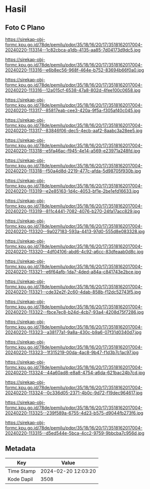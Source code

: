 # Hasil

## Foto C Plano

https://sirekap-obj-formc.kpu.go.id/78de/pemilu/pdpr/35/18/16/20/17/3518162017004-20240220-113314--1c82cbca-a1db-4135-aa85-7d04173d9dc5.jpg

https://sirekap-obj-formc.kpu.go.id/78de/pemilu/pdpr/35/18/16/20/17/3518162017004-20240220-113316--e6b8ec56-968f-464e-b752-83694b66f0a0.jpg

https://sirekap-obj-formc.kpu.go.id/78de/pemilu/pdpr/35/18/16/20/17/3518162017004-20240220-113316--12a015cf-6538-47a8-802d-4fee100c0658.jpg

https://sirekap-obj-formc.kpu.go.id/78de/pemilu/pdpr/35/18/16/20/17/3518162017004-20240220-113317--85817eab-cee3-420a-9f5a-f305af40c045.jpg

https://sirekap-obj-formc.kpu.go.id/78de/pemilu/pdpr/35/18/16/20/17/3518162017004-20240220-113317--83846f06-dec5-4ecb-aaf2-8aabc3a28ee5.jpg

https://sirekap-obj-formc.kpu.go.id/78de/pemilu/pdpr/35/18/16/20/17/3518162017004-20240220-113318--e5fa46ac-f945-4e14-a569-e23971a248fd.jpg

https://sirekap-obj-formc.kpu.go.id/78de/pemilu/pdpr/35/18/16/20/17/3518162017004-20240220-113318--f50a4d8d-2219-477c-afda-5d98705f930b.jpg

https://sirekap-obj-formc.kpu.go.id/78de/pemilu/pdpr/35/18/16/20/17/3518162017004-20240220-113319--e2e85163-1d4c-4053-bf1e-2be1efd16633.jpg

https://sirekap-obj-formc.kpu.go.id/78de/pemilu/pdpr/35/18/16/20/17/3518162017004-20240220-113319--811c4441-7082-4076-b270-24fa17acc829.jpg

https://sirekap-obj-formc.kpu.go.id/78de/pemilu/pdpr/35/18/16/20/17/3518162017004-20240220-113320--9a027183-593a-4413-97d0-555d8e083328.jpg

https://sirekap-obj-formc.kpu.go.id/78de/pemilu/pdpr/35/18/16/20/17/3518162017004-20240220-113320--4df04106-abd6-4c92-a6cc-83dfeaab0d8c.jpg

https://sirekap-obj-formc.kpu.go.id/78de/pemilu/pdpr/35/18/16/20/17/3518162017004-20240220-113321--e6f64afb-1da7-4ded-a84a-c841743e2bce.jpg

https://sirekap-obj-formc.kpu.go.id/78de/pemilu/pdpr/35/18/16/20/17/3518162017004-20240220-113321--cde32e2f-2c60-4dab-858b-f12dc52743f5.jpg

https://sirekap-obj-formc.kpu.go.id/78de/pemilu/pdpr/35/18/16/20/17/3518162017004-20240220-113322--fbce7ec8-b24d-4cb7-93a4-4208d75f7286.jpg

https://sirekap-obj-formc.kpu.go.id/78de/pemilu/pdpr/35/18/16/20/17/3518162017004-20240220-113323--a38177a1-9a8a-430c-b9a6-07f31d0340d7.jpg

https://sirekap-obj-formc.kpu.go.id/78de/pemilu/pdpr/35/18/16/20/17/3518162017004-20240220-113323--1f315219-00da-4ac8-9b47-f1d3b7c1ac97.jpg

https://sirekap-obj-formc.kpu.go.id/78de/pemilu/pdpr/35/18/16/20/17/3518162017004-20240220-113324--44a60ad8-e8a8-4754-a6da-621bac24b7cd.jpg

https://sirekap-obj-formc.kpu.go.id/78de/pemilu/pdpr/35/18/16/20/17/3518162017004-20240220-113324--0c336d05-2371-4b0c-9d72-f19dec964617.jpg

https://sirekap-obj-formc.kpu.go.id/78de/pemilu/pdpr/35/18/16/20/17/3518162017004-20240220-113325--239f589a-6755-4d23-b575-d9044fb273f6.jpg

https://sirekap-obj-formc.kpu.go.id/78de/pemilu/pdpr/35/18/16/20/17/3518162017004-20240220-113315--d5ed544e-5bca-4cc2-9759-9bbcba7c956d.jpg


## Metadata

| Key        | Value               |
| ---------- | ------------------- |
| Time Stamp | 2024-02-20 12:03:20 |
| Kode Dapil | 3508                |



